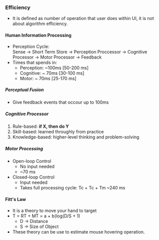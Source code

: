 ### Efficiency
- It is defined as number of operation that user does within UI, it is not about algorithm efficiency.

#### Human Information Processing
- Perception Cycle:  
Sense -> Short Term Store -> Perception Proccessor -> Cognitive Processor -> Motor Processor -> Feedback
- Times that spends in: 
	* Perception: ~100ms [50-200 ms]
	* Cognitive:  ~ 70ms [30-100 ms]
	* Motor:      ~ 70ms [25-170 ms]

##### Perceptual Fusion
- Give feedback events that occour up to 100ms

##### Cognitive Processor
1. Rule-based: **if X, then do Y**
2. Skill-based: learned throughly from practice
3. Knowledge-based: higher-level thinking and problem-solving

##### Motor Processing
- Open-loop Control
	* No input needed
	* ~70 ms
- Closed-loop Control
	* Input needed
	* Takes full processing cycle: Tc + Tc + Tm ~240 ms

#### Fitt's Law
- It is a theory to move your hand to target
- T = RT + MT = a + b(log(D/S + 1)
	* D -> Distance
	* S -> Size of Object
- These theory can be use to estimate mouse hovering operation.
